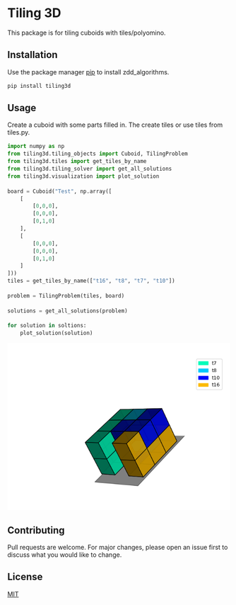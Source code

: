 # Tiling 3D

This package is for tiling cuboids with tiles/polyomino.

## Installation

Use the package manager [pip](https://pip.pypa.io/en/stable/) to install zdd_algorithms.

```bash
pip install tiling3d
```

## Usage

Create a cuboid with some parts filled in. The create tiles or use tiles from tiles.py.

```python
import numpy as np
from tiling3d.tiling_objects import Cuboid, TilingProblem
from tiling3d.tiles import get_tiles_by_name 
from tiling3d.tiling_solver import get_all_solutions
from tiling3d.visualization import plot_solution

board = Cuboid("Test", np.array([
    [
        [0,0,0],
        [0,0,0],
        [0,1,0]
    ],
    [
        [0,0,0],
        [0,0,0],
        [0,1,0]
    ]
]))
tiles = get_tiles_by_name(["t16", "t8", "t7", "t10"])

problem = TilingProblem(tiles, board)

solutions = get_all_solutions(problem)

for solution in soltions:
    plot_solution(solution)


```

<p align="center">
  <img src="https://raw.githubusercontent.com/Thilo-J/Tiling3D/900ac7e43571cef5a449b4a604ef13a8b26224c9/tiling_solution.png" 
  alt="tiling_solutions"/>
</p>

## Contributing

Pull requests are welcome. For major changes, please open an issue first
to discuss what you would like to change.

## License

[MIT](https://choosealicense.com/licenses/mit/)

